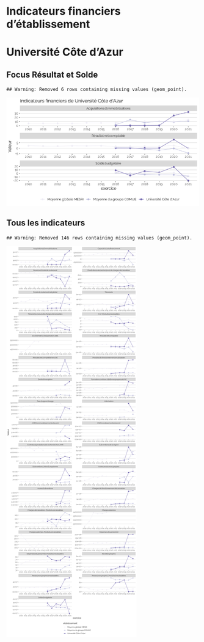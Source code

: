 Indicateurs financiers d’établissement
================

# Université Côte d’Azur

## Focus Résultat et Solde

    ## Warning: Removed 6 rows containing missing values (geom_point).

![](université_côte_d_azur_files/figure-gfm/etab.focus-1.png)<!-- -->

## Tous les indicateurs

    ## Warning: Removed 146 rows containing missing values (geom_point).

![](université_côte_d_azur_files/figure-gfm/etab-1.png)<!-- -->
